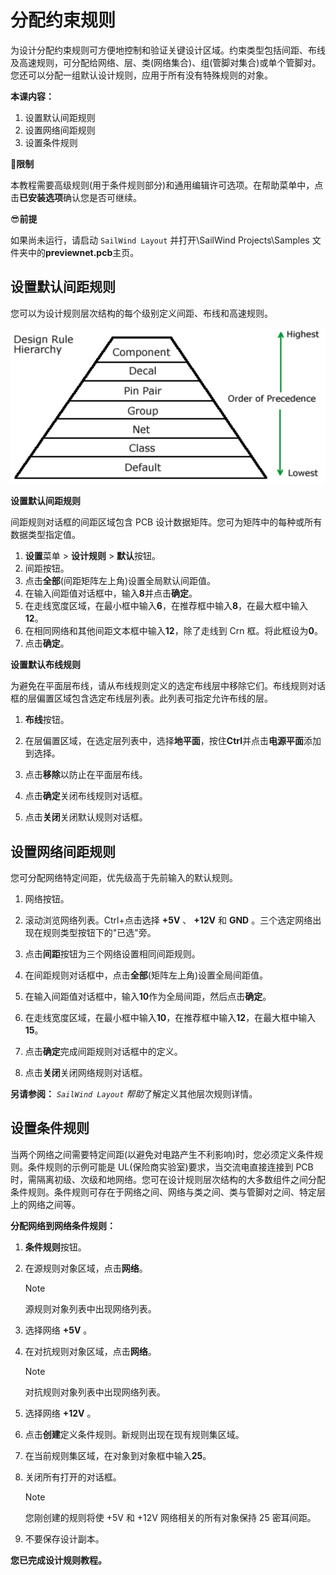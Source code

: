 # 分配约束规则

为设计分配约束规则可方便地控制和验证关键设计区域。约束类型包括间距、布线及高速规则，可分配给网络、层、类(网络集合)、组(管脚对集合)或单个管脚对。您还可以分配一组默认设计规则，应用于所有没有特殊规则的对象。

**本课内容：**

1. 设置默认间距规则
2. 设置网络间距规则
3. 设置条件规则

🙊**限制**

本教程需要高级规则(用于条件规则部分)和通用编辑许可选项。在帮助菜单中，点击**已安装选项**确认您是否可继续。

😎**前提**

如果尚未运行，请启动 `SailWind Layout` 并打开\SailWind Projects\Samples 文件夹中的**previewnet.pcb**主页。

## 设置默认间距规则

您可以为设计规则层次结构的每个级别定义间距、布线和高速规则。

![](/layout/tutorial/5/_page_0_Figure_12.jpeg)

**设置默认间距规则**

间距规则对话框的间距区域包含 PCB 设计数据矩阵。您可为矩阵中的每种或所有数据类型指定值。

1. **设置**菜单 > **设计规则** > **默认**按钮。
2. 间距按钮。
3. 点击**全部**(间距矩阵左上角)设置全局默认间距值。
4. 在输入间距值对话框中，输入**8**并点击**确定**。
5. 在走线宽度区域，在最小框中输入**6**，在推荐框中输入**8**，在最大框中输入**12**。
6. 在相同网络和其他间距文本框中输入**12**，除了走线到 Crn 框。将此框设为**0**。
7. 点击**确定**。

**设置默认布线规则**

为避免在平面层布线，请从布线规则定义的选定布线层中移除它们。布线规则对话框的层偏置区域包含选定布线层列表。此列表可指定允许布线的层。

1. **布线**按钮。

2. 在层偏置区域，在选定层列表中，选择**地平面**，按住**Ctrl**并点击**电源平面**添加到选择。
3. 点击**移除**以防止在平面层布线。
4. 点击**确定**关闭布线规则对话框。
5. 点击**关闭**关闭默认规则对话框。

## 设置网络间距规则

您可分配网络特定间距，优先级高于先前输入的默认规则。

1. 网络按钮。

2. 滚动浏览网络列表。Ctrl+点击选择 **+5V** 、 **+12V** 和 **GND** 。三个选定网络出现在规则类型按钮下的"已选"旁。
3. 点击**间距**按钮为三个网络设置相同间距规则。
4. 在间距规则对话框中，点击**全部**(矩阵左上角)设置全局间距值。
5. 在输入间距值对话框中，输入**10**作为全局间距，然后点击**确定**。
6. 在走线宽度区域，在最小框中输入**10**，在推荐框中输入**12**，在最大框中输入**15**。
7. 点击**确定**完成间距规则对话框中的定义。
8. 点击**关闭**关闭网络规则对话框。

**另请参阅：** *`SailWind Layout` 帮助*了解定义其他层次规则详情。

## 设置条件规则

当两个网络之间需要特定间距(以避免对电路产生不利影响)时，您必须定义条件规则。条件规则的示例可能是 UL(保险商实验室)要求，当交流电直接连接到 PCB 时，需隔离初级、次级和地网络。您可在设计规则层次结构的大多数组件之间分配条件规则。条件规则可存在于网络之间、网络与类之间、类与管脚对之间、特定层上的网络之间等。

**分配网络到网络条件规则：**

1. **条件规则**按钮。

2. 在源规则对象区域，点击**网络**。

   > [!NOTE]
   >
   >  源规则对象列表中出现网络列表。

3. 选择网络 **+5V** 。

4. 在对抗规则对象区域，点击**网络**。

   > [!NOTE]
   >
   >  对抗规则对象列表中出现网络列表。

5. 选择网络 **+12V** 。

6. 点击**创建**定义条件规则。新规则出现在现有规则集区域。

7. 在当前规则集区域，在对象到对象框中输入**25**。

8. 关闭所有打开的对话框。

   > [!NOTE]
   >
   > 您刚创建的规则将使 +5V 和 +12V 网络相关的所有对象保持 25 密耳间距。

9. 不要保存设计副本。

**您已完成设计规则教程。**